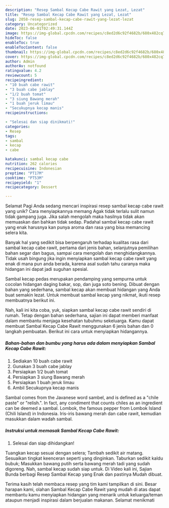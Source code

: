 ```yaml
---
description: "Resep Sambal Kecap Cabe Rawit yang Lezat, Lezat"
title: "Resep Sambal Kecap Cabe Rawit yang Lezat, Lezat"
slug: 2058-resep-sambal-kecap-cabe-rawit-yang-lezat-lezat
category: Uncategorized
date: 2023-06-01T02:49:31.144Z
image: https://img-global.cpcdn.com/recipes/c8ed2d6c92f4682b/680x482cq70/sambal-kecap-cabe-rawit-foto-resep-utama.jpg
hideToc: false
enableToc: true
enableTocContent: false
thumbnail: https://img-global.cpcdn.com/recipes/c8ed2d6c92f4682b/680x482cq70/sambal-kecap-cabe-rawit-foto-resep-utama.jpg
cover: https://img-global.cpcdn.com/recipes/c8ed2d6c92f4682b/680x482cq70/sambal-kecap-cabe-rawit-foto-resep-utama.jpg
author: Admin
authorAv: notfound
ratingvalue: 4.2
reviewcount: 5
recipeingredient:
- "10 buah cabe rawit"
- "3 buah cabe jablay"
- "1/2 buah tomat"
- "3 siung Bawang merah"
- "1 buah jeruk limau"
- "Secukupnya kecap manis"
recipeinstructions:

- "Selesai dan siap dinikmati!"
categories:
- Resep
tags:
- sambal
- kecap
- cabe

katakunci: sambal kecap cabe 
nutrition: 262 calories
recipecuisine: Indonesian
preptime: "PT17M"
cooktime: "PT53M"
recipeyield: "1"
recipecategory: Dessert

---
```



Selamat Pagi Anda sedang mencari inspirasi resep sambal kecap cabe rawit yang unik? Cara menyiapkannya memang Agak tidak terlalu sulit namun tidak gampang juga. Jika salah mengolah maka hasilnya tidak akan memuaskan dan bahkan tidak sedap. Padahal sambal kecap cabe rawit yang enak harusnya kan punya aroma dan rasa yang bisa memancing selera kita.


Banyak hal yang sedikit bisa berpengaruh terhadap kualitas rasa dari sambal kecap cabe rawit, pertama dari jenis bahan, selanjutnya pemilihan bahan segar dan bagus, sampai cara mengolah dan menghidangkannya. Tidak usah bingung jika ingin menyiapkan sambal kecap cabe rawit yang enak di mana pun anda berada, karena asal sudah tahu caranya maka hidangan ini dapat jadi suguhan spesial.

Sambal kecap pedas merupakan pendamping yang sempurna untuk cocolan hidangan daging bakar, sop, dan juga soto bening. Dibuat dengan bahan yang sederhana, sambal kecap akan membuat hidangan yang Anda buat semakin lezat. Untuk membuat sambal kecap yang nikmat, ikuti resep membuatnya berikut ini.


Nah, kali ini kita coba, yuk, siapkan sambal kecap cabe rawit sendiri di rumah. Tetap dengan bahan sederhana, sajian ini dapat memberi manfaat dalam membantu menjaga kesehatan tubuhmu sekeluarga. Kamu dapat membuat Sambal Kecap Cabe Rawit menggunakan 6 jenis bahan dan 0 langkah pembuatan. Berikut ini cara untuk menyiapkan hidangannya.

<!--inarticleads1-->

##### Bahan-bahan dan bumbu yang harus ada dalam menyiapkan Sambal Kecap Cabe Rawit:

1. Sediakan 10 buah cabe rawit
1. Gunakan 3 buah cabe jablay
1. Persiapkan 1/2 buah tomat
1. Persiapkan 3 siung Bawang merah
1. Persiapkan 1 buah jeruk limau
1. Ambil Secukupnya kecap manis


Sambal comes from the Javanese word sambel, and is defined as a &#34;chile paste&#34; or &#34;relish.&#34;. In fact, any condiment that counts chiles as an ingredient can be deemed a sambal. Lombok, the famous pepper from Lombok Island (Chili Island) in Indonesia. Iris-iris bawang merah dan cabe rawit, kemudian masukkan dalam wadah sambal. 

<!--inarticleads2-->

##### Instruksi untuk memasak Sambal Kecap Cabe Rawit:


1. Selesai dan siap dihidangkan!

Tuangkan kecap sesuai dengan selera; Tambah sedikit air matang. Sesuaikan tingkat keenceran seperti yang dinginkan. Taburkan sedikit kaldu bubuk; Masukkan bawang putih serta bawang merah tadi yang sudah digoreng. Nah, sambal kecap sudah siap untuk. Di Video kali ini, Sajian Bunda berbagi Resep Sambal Kecap yang Enak dan pastinya Mudah dibuat. 

Terima kasih telah membaca resep yang tim kami tampilkan di sini. Besar harapan kami, olahan Sambal Kecap Cabe Rawit yang mudah di atas dapat membantu kamu menyiapkan hidangan yang menarik untuk keluarga/teman ataupun menjadi inspirasi dalam berjualan makanan. Selamat menikmati
